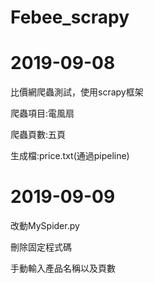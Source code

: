 # Febee_scrapy

#  2019-09-08

比價網爬蟲測試，使用scrapy框架

爬蟲項目:電風扇

爬蟲頁數:五頁

生成檔:price.txt(通過pipeline)

# 2019-09-09

改動MySpider.py

刪除固定程式碼

手動輸入產品名稱以及頁數



